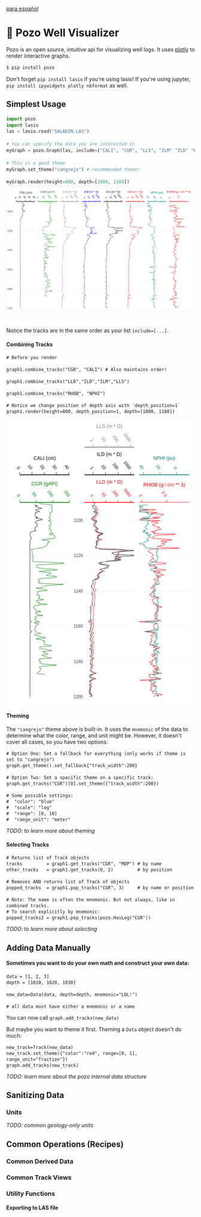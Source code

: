 [para español]()

# 🐰 Pozo Well Visualizer

Pozo is an open source, intuitive api for visualizing well logs. It uses [plotly](https://github.com/plotly/plotly.py) to render interactive graphs.

```bash
$ pip install pozo
```

Don't forget `pip install lasio` if you're using lasio! If you're using jupyter, `pip install ipywidgets plotly nbformat` as well.

## Simplest Usage

```python
import pozo
import lasio
las = lasio.read("SALADIN.LAS")

# You can specify the data you are interested in
myGraph = pozo.Graph(las, include=["CALI", "CGR", "LLS", "ILM" "ILD" "LLD", "NPH", "RHOB"])

# This is a good theme
myGraph.set_theme("cangrejo") # recommended theme!

myGraph.render(height=800, depth=[1080, 1180])

```
<p align="center"><img src="docs/log_example2.png" /> </p>

<br />

Notice the tracks are in the same order as your list `include=[...]`.


#### Combining Tracks
```
# Before you render

graph1.combine_tracks("CGR", "CALI") # Also maintains order!

graph1.combine_tracks("LLD","ILD","ILM","LLS") 

graph1.combine_tracks("RHOB", "NPHI")

# Notice we change position of depth axis with `depth_position=1`
graph1.render(height=800, depth_position=1, depth=[1080, 1180])
```
<p align="center"><img src="docs/log_example.png" /> </p>

#### Theming
The `"cangrejo"` theme above is built-in. It uses the `mnemonic` of the data to determine what the color, range, and unit might be. However, it doesn't cover all cases, so you have two options:
```
# Option One: Set a fallback for everything (only works if theme is set to "cangrejo")
graph.get_theme().set_fallback{"track_width":200}

# Option Two: Set a specific theme on a specific track:
graph.get_tracks("CGR")[0].set_theme({"track_width":200})

# Some possible settings:
#  "color": "blue"
#  "scale": "log"
#  "range": [0, 10]
#  "range_unit": "meter"
```

*TODO: to learn more about theming*

#### Selecting Tracks

```
# Returns list of Track objects
tracks         = graph1.get_tracks("CGR", "MDP") # by name
other_tracks   = graph1.get_tracks(0, 2)         # by position

# Removes AND returns list of Track of objects
popped_tracks  = graph1.pop_tracks("CGR", 3)     # by name or position

# Note: The name is often the mnemonic. But not always, like in combined tracks.
# To search explicitly by mnemonic:
popped_tracks2 = graph1.pop_tracks(pozo.HasLog("CGR"))
```

*TODO: to learn more about selecting*

## Adding Data Manually

#### Sometimes you want to do your own math and construct your own data:

```
data = [1, 2, 3]
depth = [1010, 1020, 1030]

new_data=Data(data, depth=depth, mnemonic="LOL!")

# all data must have either a mnemonic or a name

```
You can now call `graph.add_tracks(new_data)`

But maybe you want to theme it first. Theming a `Data` object doesn't do much:

```
new_track=Track(new_data)
new_track.set_theme({"color":"red", range=[0, 1], range_unit="fraction"})
graph.add_tracks(new_track)
```

*TODO: learn more about the pozo internal data structure*

## Sanitizing Data

### Units

*TODO: common geology-only units*

## Common Operations (Recipes)

### Common Derived Data

### Common Track Views

### Utility Functions

#### Exporting to LAS file
